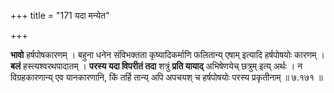 +++
title = "171 यदा मन्येत"

+++


**भावो** हर्षपोषकारणम् । बहुना धनेन संविभक्तता कृष्यादिकर्माणि फलितान्य् एषाम् इत्यादि हर्षपोषयोः कारणम् । **बलं** हस्त्यश्वरथपादातम् । **परस्य यदा विपरीतं तदा** शत्रुं **प्रति यायाद्** अभिषेणयेच् छत्रुम् इत्य् अर्थः । न विग्रहकारणान्य् एव यानकारणानि, किं तर्हि तान्य् अपि अपचयश् च हर्षपोषयोः परस्य प्रकृतीनाम् ॥ ७.१७१ ॥